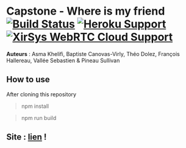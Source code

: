 # Capstone - Where is my friend [![Build Status](https://api.travis-ci.org/PineauSullivan/WIMF.svg?branch=master)](https://travis-ci.org/PineauSullivan/WIMF) [![Heroku Support](https://img.shields.io/badge/Heroku-online-brightgreen.svg)](http://foglet-examples.herokuapp.com/) [![XirSys WebRTC Cloud Support](https://img.shields.io/badge/XirSys%20Cloud-used-blue.svg)](http://xirsys.com/)

**Auteurs** : Asma Khelifi, Baptiste Canovas-Virly, Théo Dolez, François Hallereau, Vallée Sebastien & Pineau Sullivan

## How to use
After cloning this repository

> npm install

> npm run build

## Site : [lien](https://pineausullivan.github.io/WIMF/) ! 